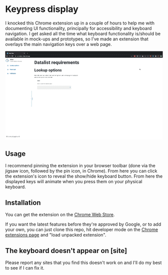 # Keypress display

I knocked this Chrome extension up in a couple of hours to help me with documenting UI functionality, principally for accessibility and keyboard navigation.  I get asked all the time what keyboard functionality is/should be available in mock-ups and prototypes, so I've made an extension that overlays the main navigation keys over a web page.

![Demo of the keyboard](https://github.com/jrmedd/KeypressDisplay/raw/master/keypressDisplay.gif)

## Usage

I recommend pinning the extension in your browser toolbar (done via the jigsaw icon, followed by the pin icon, in Chrome). From here you can click the extension's icon to reveal the show/hide keyboard button. From here the displayed keys will animate when you press them on your physical keyboard.

## Installation

You can get the extension on the [Chrome Web Store](https://chrome.google.com/webstore/detail/kepress-display/jeohiocakdaiknohmgkcbaebleeoklla).

If you want the latest features before they're approved by Google, or to add your own, you can just clone this repo, hit developer mode on the [Chrome extensions page](chrome://extensions) and "load unpacked extension".

## The keyboard doesn't appear on [site]

Please report any sites that you find this doesn't work on and I'll do my best to see if I can fix it.
